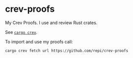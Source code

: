 # crev-proofs

My Crev Proofs. I use and review Rust crates. 

See [`cargo crev`](https://github.com/dpc/crev/tree/master/cargo-crev).

To import and use my proofs call:

```
cargo crev fetch url https://github.com/repi/crev-proofs
```
